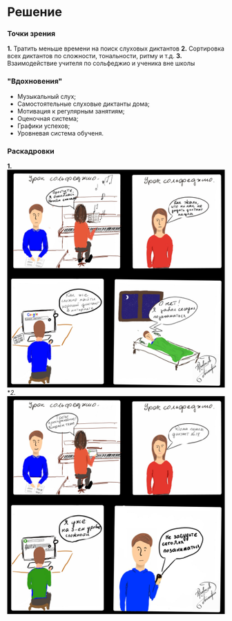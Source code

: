 # Решение
### Точки зрения
**1.**  Тратить меньше времени на поиск слуховых диктантов
**2.**  Сортировка всех диктантов по сложности, тональности, ритму и т.д.
**3.**  Взаимодействие учителя по сольфеджио и ученика вне школы

### "Вдохновения"
* Музыкальный слух;
* Самостоятельные слуховые диктанты дома;
* Мотивация к регулярным занятиям;
* Оценочная система;
* Графики успехов;
* Уровневая система обученя.

### Раскадровки
**1.** ![Storyboard1](/resolve/Storyboard1.jpg "Storyboard1")
**2.*   ![Storyboard2](/resolve/Storyboard2.jpg "Storyboard2")
